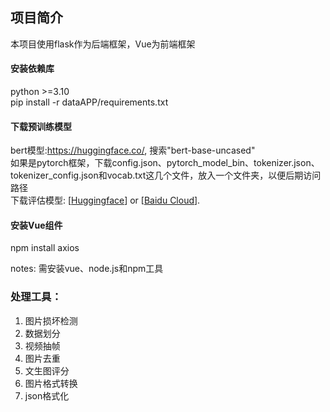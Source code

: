 ## 项目简介
本项目使用flask作为后端框架，Vue为前端框架
#### 安装依赖库
python >=3.10  
pip install -r dataAPP/requirements.txt
#### 下载预训练模型
bert模型:https://huggingface.co/, 搜索"bert-base-uncased"  
如果是pytorch框架，下载config.json、pytorch_model_bin、tokenizer.json、tokenizer_config.json和vocab.txt这几个文件，放入一个文件夹，以便后期访问路径  
下载评估模型:
   [[Huggingface](https://huggingface.co/hanshuhao/FGA-BLIP2/resolve/main/fga_blip2.pth?download=true)]
   or [[Baidu Cloud](https://pan.baidu.com/s/1spi1E9AjQ6xNW_Wqufgm9w?pwd=tgyq)].

#### 安装Vue组件
npm install axios  

notes: 需安装vue、node.js和npm工具

### 处理工具：
1. 图片损坏检测
2. 数据划分
3. 视频抽帧
4. 图片去重
5. 文生图评分
6. 图片格式转换
7. json格式化